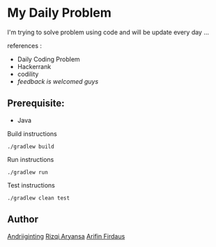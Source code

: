 # My Daily Problem

I'm trying to solve problem using code and will be update every day ...

references : 
  - Daily Coding Problem
  - Hackerrank
  - codility
  - *feedback is welcomed guys*

## Prerequisite:
  - Java
 
 Build instructions 
 ``` 
./gradlew build
 ```
 
 Run instructions
  ``` 
./gradlew run
 ```
 
 Test instructions
  ``` 
./gradlew clean test
 ```
  
## Author
[Andriiginting](https://github.com/andriiginting)
[Rizqi Aryansa](https://github.com/rizqiaryansa)
[Arifin Firdaus](https://github.com/arifinfrds)
